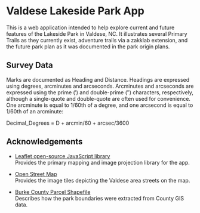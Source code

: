 # Valdese Lakeside Park App

This is a web application intended to help explore current and future features
of the Lakeside Park in Valdese, NC. It illustrates several Primary Trails as
they currently exist, adventure trails via a zakklab extension, and the future
park plan as it was documented in the park origin plans.

## Survey Data

Marks are documented as Heading and Distance. Headings are expressed using
degrees, arcminutes and arcseconds. Arcminutes and arcseconds are expressed
using the prime (′) and double-prime (″) characters, respectively, although
a single-quote and double-quote are often used for convenience. One arcminute
is equal to 1/60th of a degree, and one arcsecond is equal to 1/60th of an
arcminute:

Decimal_Degrees = D + arcmin/60 + arcsec/3600

## Acknowledgements

- [Leaflet open-source JavaScript library](https://leafletjs.com/)<br>
Provides the primary mapping and image projection library for the app.

- [Open Street Map](https://www.openstreetmap.org/copyright)<br>
Provides the image tiles depicting the Valdese area streets on the map.

- [Burke County Parcel Shapefile](./shapefiles/readme.md)<br>
Describes how the park boundaries were extracted from County GIS data.
